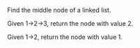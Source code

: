 Find the middle node of a linked list.

Given 1->2->3, return the node with value 2.

Given 1->2, return the node with value 1.

